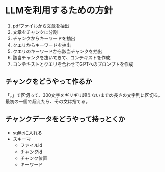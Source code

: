 # LLMを利用するための方針

1. pdfファイルから文章を抽出
1. 文章をチャンクに分割
1. チャンクからキーワードを抽出
1. クエリからキーワードを抽出
1. クエリのキーワードから該当チャンクを抽出
1. 該当チャンクを抜いてきて、コンテキストを作成
1. コンテキストとクエリを合わせてGPTへのプロンプトを作成

## チャンクをどうやって作るか

「。」で区切って、300文字をギリギリ超えないまでの長さの文字列に区切る。最初の一個で超えたら、その文は捨てる。

## チャンクデータをどうやって持っとくか

- sqliteに入れる
- スキーマ
  - ファイルid
  - チャンクid
  - チャンク位置
  - キーワード
